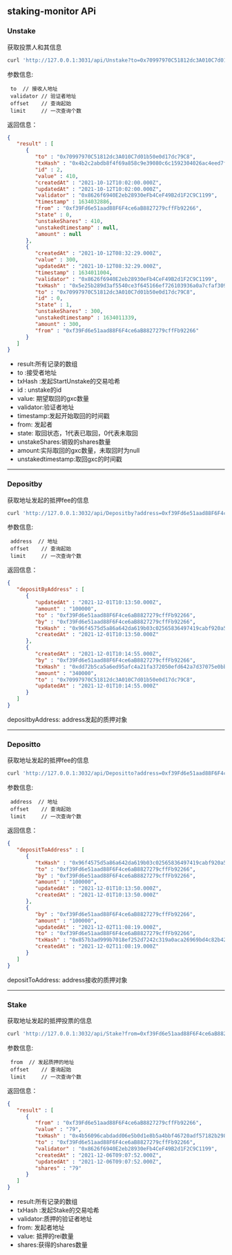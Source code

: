 staking-monitor APi
-----------------
### Unstake

获取投票人和其信息

```sh
curl 'http://127.0.0.1:3031/api/Unstake?to=0x70997970C51812dc3A010C7d01b50e0d17dc79C8&validator=0x8626f6940E2eb28930eFb4CeF49B2d1F2C9C1199&offset=2&limit=2' | json_pp
```

参数信息:
```
 to  // 接收人地址
 validator // 验证者地址
 offset    // 查询起始
 limit     // 一次查询个数
```

返回信息：
```json
{
   "result" : [
      {
         "to" : "0x70997970C51812dc3A010C7d01b50e0d17dc79C8",
         "txHash" : "0x4b2c2abdb8f4f69a858c9e39080c6c1592304026ac4eed7f759bb127b0910038",
         "id" : 2,
         "value" : 410,
         "createdAt" : "2021-10-12T10:02:00.000Z",
         "updatedAt" : "2021-10-12T10:02:00.000Z",
         "validator" : "0x8626f6940E2eb28930eFb4CeF49B2d1F2C9C1199",
         "timestamp" : 1634032886,
         "from" : "0xf39Fd6e51aad88F6F4ce6aB8827279cffFb92266",
         "state" : 0,
         "unstakeShares" : 410,
         "unstakedtimestamp" : null,
         "amount" : null
      },
      {
         "createdAt" : "2021-10-12T08:32:29.000Z",
         "value" : 300,
         "updatedAt" : "2021-10-12T08:32:29.000Z",
         "timestamp" : 1634011004,
         "validator" : "0x8626f6940E2eb28930eFb4CeF49B2d1F2C9C1199",
         "txHash" : "0x5e25b289d3af5540ce3f645166ef726103936a0a7cfaf3099daaf64f0cf6f032",
         "to" : "0x70997970C51812dc3A010C7d01b50e0d17dc79C8",
         "id" : 0,
         "state" : 1,
         "unstakeShares" : 300,
         "unstakedtimestamp" : 1634011339,
         "amount" : 300,
         "from" : "0xf39Fd6e51aad88F6F4ce6aB8827279cffFb92266"
      }
   ]
}
```
- result:所有记录的数组
- to :接受者地址
- txHash :发起StartUnstake的交易哈希
- id : unstake的id
- value: 期望取回的gxc数量
- validator:验证者地址
- timestamp:发起开始取回的时间戳
- from: 发起者
- state: 取回状态，1代表已取回，0代表未取回
- unstakeShares:销毁的shares数量 
- amount:实际取回的gxc数量，未取回时为null
- unstakedtimestamp:取回gxc的时间戳


--------------------
### Depositby

获取地址发起的抵押fee的信息

```sh
curl 'http://127.0.0.1:3032/api/Depositby?address=0xf39Fd6e51aad88F6F4ce6aB8827279cffFb92266&offset=0&limit=2' | json_pp
```

参数信息:
```
 address  // 地址
 offset    // 查询起始
 limit     // 一次查询个数
```

返回信息：
```json
{
   "depositByAddress" : [
      {
         "updatedAt" : "2021-12-01T10:13:50.000Z",
         "amount" : "100000",
         "to" : "0xf39Fd6e51aad88F6F4ce6aB8827279cffFb92266",
         "by" : "0xf39Fd6e51aad88F6F4ce6aB8827279cffFb92266",
         "txHash" : "0x96f4575d5a86a642da619b03c02565836497419cabf920a5f9a4a6d829c993c4",
         "createdAt" : "2021-12-01T10:13:50.000Z"
      },
      {
         "createdAt" : "2021-12-01T10:14:55.000Z",
         "by" : "0xf39Fd6e51aad88F6F4ce6aB8827279cffFb92266",
         "txHash" : "0xdd72b5ca5a6ed95afc4a21fa372050efd642a7d37075e0bbd4c82bc2823d89d1",
         "amount" : "340000",
         "to" : "0x70997970C51812dc3A010C7d01b50e0d17dc79C8",
         "updatedAt" : "2021-12-01T10:14:55.000Z"
      }
   ]
}
```
depositbyAddress: address发起的质押对象


--------------------
### Depositto

获取地址发起的抵押fee的信息

```sh
curl 'http://127.0.0.1:3032/api/Depositto?address=0xf39Fd6e51aad88F6F4ce6aB8827279cffFb92266&offset=0&limit=2' | json_pp
```

参数信息:
```
 address  // 地址
 offset    // 查询起始
 limit     // 一次查询个数
```

返回信息：
```json
{
   "depositToAddress" : [
      {
         "txHash" : "0x96f4575d5a86a642da619b03c02565836497419cabf920a5f9a4a6d829c993c4",
         "to" : "0xf39Fd6e51aad88F6F4ce6aB8827279cffFb92266",
         "by" : "0xf39Fd6e51aad88F6F4ce6aB8827279cffFb92266",
         "amount" : "100000",
         "updatedAt" : "2021-12-01T10:13:50.000Z",
         "createdAt" : "2021-12-01T10:13:50.000Z"
      },
      {
         "by" : "0xf39Fd6e51aad88F6F4ce6aB8827279cffFb92266",
         "amount" : "100000",
         "updatedAt" : "2021-12-02T11:08:19.000Z",
         "to" : "0xf39Fd6e51aad88F6F4ce6aB8827279cffFb92266",
         "txHash" : "0x857b3ad999b7018ef252d7242c319a0aca26969bd4c82b4235f7b08110a0c2ed",
         "createdAt" : "2021-12-02T11:08:19.000Z"
      }
   ]
}
```
depositToAddress: address接收的质押对象


--------------------
### Stake

获取地址发起的抵押投票的信息

```sh
curl 'http://127.0.0.1:3032/api/Stake?from=0xf39Fd6e51aad88F6F4ce6aB8827279cffFb92266&offset=0&limit=2' | json_pp
```

参数信息:
```
 from  // 发起质押的地址
 offset    // 查询起始
 limit     // 一次查询个数
```

返回信息：
```json
{
   "result" : [
      {
         "from" : "0xf39Fd6e51aad88F6F4ce6aB8827279cffFb92266",
         "value" : "79",
         "txHash" : "0x4b56096cabdadd06e5b0d1e8b5a4bbf46720adf57182b2983c5f0a08ac1433c3",
         "to" : "0xf39Fd6e51aad88F6F4ce6aB8827279cffFb92266",
         "validator" : "0x8626f6940E2eb28930eFb4CeF49B2d1F2C9C1199",
         "createdAt" : "2021-12-06T09:07:52.000Z",
         "updatedAt" : "2021-12-06T09:07:52.000Z",
         "shares" : "79"
      }
   ]
}
```
- result:所有记录的数组
- txHash :发起Stake的交易哈希
- validator:质押的验证者地址
- from: 发起者地址
- value: 抵押的rei数量
- shares:获得的shares数量

